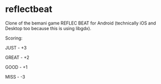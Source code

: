 # reflectbeat

Clone of the bemani game REFLEC BEAT for Android (technically iOS and Desktop too because this is using libgdx).

Scoring:

JUST  - +3

GREAT - +2

GOOD  - +1

MISS  - -3
